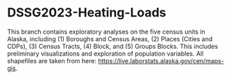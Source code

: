 # DSSG2023-Heating-Loads
This branch contains exploratory analyses on the five census units in Alaska, including (1) Boroughs and Census Areas, (2) Places (Cities and CDPs), (3) Census Tracts, (4) Block, and (5) Groups Blocks. This includes preliminary visualizations and exploration of population variables. All shapefiles are taken from here: https://live.laborstats.alaska.gov/cen/maps-gis. 
